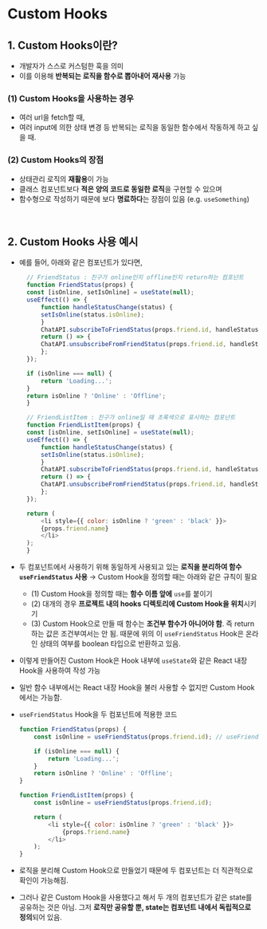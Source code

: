# Custom Hooks

## 1. Custom Hooks이란?

- 개발자가 스스로 커스텀한 훅을 의미
- 이를 이용해 **반복되는 로직을 함수로 뽑아내어 재사용** 가능

### (1) Custom Hooks을 사용하는 경우

- 여러 url을 fetch할 때,
- 여러 input에 의한 상태 변경 등 반복되는 로직을 동일한 함수에서 작동하게 하고 싶을 때.

### (2) Custom Hooks의 장점

- 상태관리 로직의 **재활용**이 가능
- 클래스 컴포넌트보다 **적은 양의 코드로 동일한 로직**을 구현할 수 있으며
- 함수형으로 작성하기 때문에 보다 **명료하다**는 장점이 있음 (e.g. `useSomething`)

<br/>

## 2. Custom Hooks 사용 예시

- 예를 들어, 아래와 같은 컴포넌트가 있다면,
  
  ```javascript
    // FriendStatus : 친구가 online인지 offline인지 return하는 컴포넌트
    function FriendStatus(props) {
    const [isOnline, setIsOnline] = useState(null);
    useEffect(() => {
        function handleStatusChange(status) {
        setIsOnline(status.isOnline);
        }
        ChatAPI.subscribeToFriendStatus(props.friend.id, handleStatusChange);
        return () => {
        ChatAPI.unsubscribeFromFriendStatus(props.friend.id, handleStatusChange);
        };
    });

    if (isOnline === null) {
        return 'Loading...';
    }
    return isOnline ? 'Online' : 'Offline';
    }

    // FriendListItem : 친구가 online일 때 초록색으로 표시하는 컴포넌트
    function FriendListItem(props) {
    const [isOnline, setIsOnline] = useState(null);
    useEffect(() => {
        function handleStatusChange(status) {
        setIsOnline(status.isOnline);
        }
        ChatAPI.subscribeToFriendStatus(props.friend.id, handleStatusChange);
        return () => {
        ChatAPI.unsubscribeFromFriendStatus(props.friend.id, handleStatusChange);
        };
    });

    return (
        <li style={{ color: isOnline ? 'green' : 'black' }}>
        {props.friend.name}
        </li>
    );
    }
  ```

- 두 컴포넌트에서 사용하기 위해 동일하게 사용되고 있는 **로직을 분리하여 함수 `useFriendStatus` 사용** → Custom Hook을 정의할 때는 아래와 같은 규칙이 필요
  - (1) Custom Hook을 정의할 때는 **함수 이름 앞에** `use`를 붙이기
  - (2) 대개의 경우 **프로젝트 내의 hooks 디렉토리에 Custom Hook을 위치**시키기
  - (3) Custom Hook으로 만들 때 함수는 **조건부 함수가 아니어야 함**. 즉 return 하는 값은 조건부여서는 안 됨. 때문에 위의 이 `useFriendStatus` Hook은 온라인 상태의 여부를 boolean 타입으로 반환하고 있음.

- 이렇게 만들어진 Custom Hook은 Hook 내부에 `useState`와 같은 React 내장 Hook을 사용하여 작성 가능
- 일반 함수 내부에서는 React 내장 Hook을 불러 사용할 수 없지만 Custom Hook에서는 가능함.

- `useFriendStatus` Hook을 두 컴포넌트에 적용한 코드

    ```javascript
    function FriendStatus(props) {
        const isOnline = useFriendStatus(props.friend.id); // useFriendStatus Hook 적용

        if (isOnline === null) {
            return 'Loading...';
        }
        return isOnline ? 'Online' : 'Offline';
    }

    function FriendListItem(props) {
        const isOnline = useFriendStatus(props.friend.id);

        return (
            <li style={{ color: isOnline ? 'green' : 'black' }}>
                {props.friend.name}
            </li>
        );
    }
    ```

- 로직을 분리해 Custom Hook으로 만들었기 때문에 두 컴포넌트는 더 직관적으로 확인이 가능해짐.
- 그러나 같은 Custom Hook을 사용했다고 해서 두 개의 컴포넌트가 같은 state를 공유하는 것은 아님. 그저 **로직만 공유할 뿐, state는 컴포넌트 내에서 독립적으로 정의**되어 있음.
